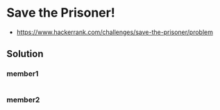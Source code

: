 # Save the Prisoner!
* https://www.hackerrank.com/challenges/save-the-prisoner/problem

## Solution
### member1
```kotlin
```

### member2 
```swift
```